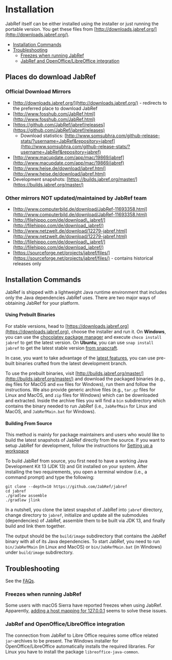 # Installation

JabRef itself can be either installed using the installer or just running the portable version. You get these files from [http://downloads.jabref.org/](http://downloads.jabref.org/).

* [Installation Commands](installation.md#installation-commands)
* [Troubleshooting](installation.md#troubleshooting)
  * [Freezes when running JabRef](installation.md#freezes-when-running-jabref)
  * [JabRef and OpenOffice/LibreOffice integration](installation.md#jabref-and-openofficelibreoffice-integration)

## Places do download JabRef

### Official Download Mirrors

* [http://downloads.jabref.org/](http://downloads.jabref.org/) - redirects to the preferred place to download JabRef
* [http://www.fosshub.com/JabRef.html](http://www.fosshub.com/JabRef.html)
* [https://github.com/JabRef/jabref/releases](https://github.com/JabRef/jabref/releases)
  * Download statistics: [http://www.somsubhra.com/github-release-stats/?username=JabRef&repository=jabref](http://www.somsubhra.com/github-release-stats/?username=JabRef&repository=jabref)
* [http://www.macupdate.com/app/mac/19869/jabref](http://www.macupdate.com/app/mac/19869/jabref)
* [http://www.heise.de/download/jabref.html](http://www.heise.de/download/jabref.html)
* Development snapshots: [https://builds.jabref.org/master/](https://builds.jabref.org/master/)

### Other mirrors NOT updated/maintained by JabRef team

* [http://www.computerbild.de/download/JabRef-11693358.html](http://www.computerbild.de/download/JabRef-11693358.html)
* [http://filehippo.com/de/download\_jabref/](http://filehippo.com/de/download_jabref/)
* [http://www.netzwelt.de/download/12279-jabref.html](http://www.netzwelt.de/download/12279-jabref.html)
* [http://filehippo.com/de/download\_jabref/](http://filehippo.com/de/download_jabref/)
* [https://sourceforge.net/projects/jabref/files/](https://sourceforge.net/projects/jabref/files/) - contains historical releases only

## Installation Commands

JabRef is shipped with a lightweight Java runtime environment that includes only the Java dependencies JabRef uses. There are two major ways of obtaining JabRef for your platform.

#### Using Prebuilt Binaries

For stable versions, head to [https://downloads.jabref.org](https://downloads.jabref.org), choose the installer and run it. On **Windows**, you can use the [chocolatey package manager](https://chocolatey.org/) and execute `choco install jabref` to get the latest version. On **Ubuntu**, you can use `snap install jabref` to get the latest stable version [from snapcraft](https://snapcraft.io/jabref).

In case, you want to take advantage of the [latest features](https://github.com/JabRef/jabref/blob/master/CHANGELOG.md#unreleased), you can use pre-built binaries crafted from the latest development branch.

To use the prebuilt binaries, visit [http://builds.jabref.org/master/](http://builds.jabref.org/master/) and download the packaged binaries \(e.g., `dmg` files for MacOS and `exe` files for Windows\), run them and follow the instructions. We also provide generic archive files \(e.g., `tar.gz` files for Linux and MacOS, and `zip` files for Windows\) which can be downloaded and extracted. Inside the archive files you will find a `bin` subdirectory which contains the binary needed to run JabRef \(i.e., `JabRefMain` for Linux and MacOS, and `JabRefMain.bat` for Windows\).

#### Building From Source

This method is mainly for package maintainers and users who would like to build the latest snapshots of JabRef directly from the source. If you want to setup JabRef for development, follow the instructions for [Setting up a workspace](https://devdocs.jabref.org/guidelines-for-setting-up-a-local-workspace)

To build JabRef from source, you first need to have a working Java Development Kit 13 \(JDK 13\) and Git installed on your system. After installing the two requirements, you open a terminal window \(i.e., a command prompt\) and type the following:

```text
git clone --depth=10 https://github.com/JabRef/jabref
cd jabref
./gradlew assemble
./gradlew jlink
```

In a nutshell, you clone the latest snapshot of JabRef into `jabref` directory, change directory to `jabref`, initialize and update all the submodules \(dependencies\) of JabRef, assemble them to be built via JDK 13, and finally build and link them together.

The output should be the `build/image` subdirectory that contains the JabRef binary with all of its Java dependencies. To start JabRef, you need to run `bin/JabRefMain` \(in Linux and MacOS\) or `bin/JabRefMain.bat` \(in Windows\) under `build/image` subdirectory.

## Troubleshooting

See the [FAQs](https://docs.jabref.org/faq/faqgeneral).

### Freezes when running JabRef

Some users with macOS Sierra have reported freezes when using JabRef. Apparently, [adding a host mapping for 127.0.0.1](https://dzone.com/articles/macos-sierra-problems-with-javanetinetaddress-getl) seems to solve these issues.

### JabRef and OpenOffice/LibreOffice integration

The connection from JabRef to Libre Office requires some office related `jar`-archives to be present. The Windows installer for OpenOffice/LibreOffice automatically installs the required libraries. For Linux you have to install the package `libreoffice-java-common`.

